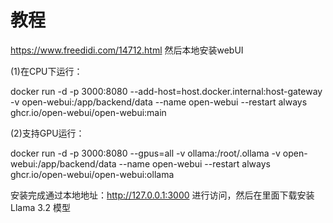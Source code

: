 # 教程
https://www.freedidi.com/14712.html
然后本地安装webUI

(1)在CPU下运行：

docker run -d -p 3000:8080 --add-host=host.docker.internal:host-gateway -v open-webui:/app/backend/data --name open-webui --restart always ghcr.io/open-webui/open-webui:main
 

(2)支持GPU运行：

docker run -d -p 3000:8080 --gpus=all -v ollama:/root/.ollama -v open-webui:/app/backend/data --name open-webui --restart always ghcr.io/open-webui/open-webui:ollama
 

安装完成通过本地地址：http://127.0.0.1:3000 进行访问，然后在里面下载安装Llama 3.2 模型

